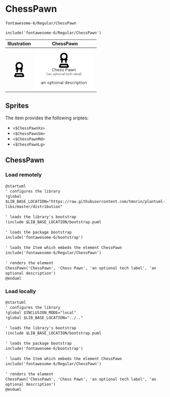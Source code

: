 # ChessPawn


```text
fontawesome-6/Regular/ChessPawn
```

```text
include('fontawesome-6/Regular/ChessPawn')
```



| Illustration | ChessPawn |
| :---: | :---: |
| ![illustration for Illustration](../../fontawesome-6/Regular/ChessPawn.png) | ![illustration for ChessPawn](../../fontawesome-6/Regular/ChessPawn.Local.png) |



## Sprites
The item provides the following sriptes:

- `<$ChessPawnXs>`
- `<$ChessPawnSm>`
- `<$ChessPawnMd>`
- `<$ChessPawnLg>`





## ChessPawn

### Load remotely
```plantuml
@startuml
' configures the library
!global $LIB_BASE_LOCATION="https://raw.githubusercontent.com/tmorin/plantuml-libs/master/distribution"

' loads the library's bootstrap
!include $LIB_BASE_LOCATION/bootstrap.puml

' loads the package bootstrap
include('fontawesome-6/bootstrap')

' loads the Item which embeds the element ChessPawn
include('fontawesome-6/Regular/ChessPawn')

' renders the element
ChessPawn('ChessPawn', 'Chess Pawn', 'an optional tech label', 'an optional description')
@enduml
```

### Load locally
```plantuml
@startuml
' configures the library
!global $INCLUSION_MODE="local"
!global $LIB_BASE_LOCATION="../.."

' loads the library's bootstrap
!include $LIB_BASE_LOCATION/bootstrap.puml

' loads the package bootstrap
include('fontawesome-6/bootstrap')

' loads the Item which embeds the element ChessPawn
include('fontawesome-6/Regular/ChessPawn')

' renders the element
ChessPawn('ChessPawn', 'Chess Pawn', 'an optional tech label', 'an optional description')
@enduml
```

